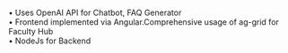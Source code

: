 <br>
• Uses OpenAI API for Chatbot, FAQ Generator
<br>
• Frontend implemented via Angular.Comprehensive usage of ag-grid for Faculty Hub
<br>
• NodeJs for Backend
